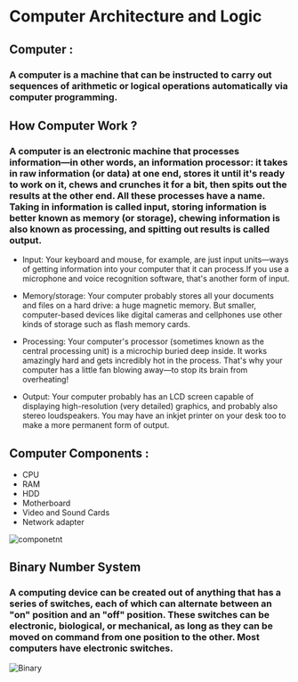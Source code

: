 # Computer Architecture and Logic

## Computer :
### A computer is a machine that can be instructed to carry out sequences of arithmetic or logical operations automatically via computer programming.
## How Computer Work ?

### A computer is an electronic machine that processes information—in other words, an **information processor**: it takes in raw information (or data) at one end, stores it until it's ready to work on it, chews and crunches it for a bit, then spits out the results at the other end. All these processes have a name. Taking in information is called input, storing information is better known as memory (or storage), chewing information is also known as processing, and spitting out results is called output.

+ Input: Your keyboard and mouse, for example, are just input units—ways of getting information into your computer that it can process.If you use a microphone and voice recognition software, that's another form of input.

+ Memory/storage: Your computer probably stores all your documents and files on a hard drive: a huge magnetic memory. But smaller, computer-based devices like digital cameras and cellphones use other kinds of storage such as flash memory cards.

+ Processing: Your computer's processor (sometimes known as the central processing unit) is a microchip buried deep inside. It works amazingly hard and gets incredibly hot in the process. That's why your computer has a little fan blowing away—to stop its brain from overheating!

+ Output: Your computer probably has an LCD screen capable of displaying high-resolution (very detailed) graphics, and probably also stereo loudspeakers. You may have an inkjet printer on your desk too to make a more permanent form of output.

## Computer Components :
+ CPU 
+ RAM
+ HDD 
+ Motherboard
+ Video and Sound Cards
+ Network adapter

![componetnt](https://3.bp.blogspot.com/-psO67xIPqk4/XB2cyudR8RI/AAAAAAAAAEk/WDuHKAVu5yQ2a49ILOi2LourRmj15kcxgCLcBGAs/s1600/Important%2BComputer%2BHardware%2BComponents%2Band%2BParts.jpg)


## Binary Number System

### A computing device can be created out of anything that has a series of switches, each of which can alternate between an "on" position and an "off" position. These switches can be electronic, biological, or mechanical, as long as they can be moved on command from one position to the other. Most computers have electronic switches.


![Binary](https://www.lifewire.com/thmb/-27LpEPPTgNRUORa_mIczKDkWh0=/1280x905/filters:fill(auto,1)/what-is-binary-and-how-does-it-work-4692749-1-1eaec2e636424e71bb35419ef8d5005b.png)

